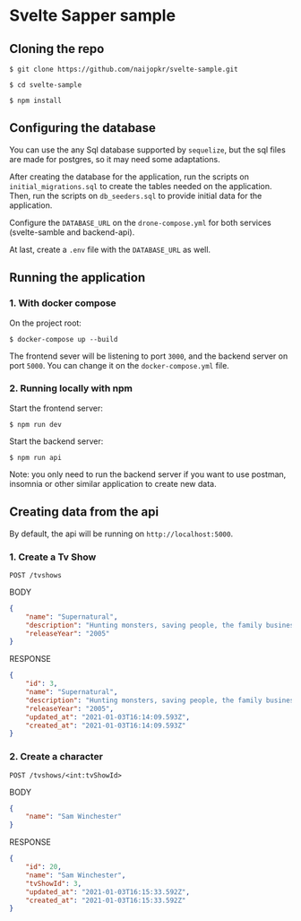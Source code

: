# Svelte Sapper sample

## Cloning the repo

`$ git clone https://github.com/naijopkr/svelte-sample.git`

`$ cd svelte-sample`

`$ npm install`

## Configuring the database

You can use the any Sql database supported by `sequelize`, but the sql files are made for postgres,
so it may need some adaptations.

After creating the database for the application, run the scripts on `initial_migrations.sql` to create the tables needed on the application. Then, run the scripts on `db_seeders.sql` to provide initial data for the application.

Configure the `DATABASE_URL` on the `drone-compose.yml` for both services (svelte-samble and backend-api).

At last, create a `.env` file with the `DATABASE_URL` as well.

## Running the application

### 1. With docker compose

On the project root:

`$ docker-compose up --build`

The frontend sever will be listening to port `3000`, and the backend server on port `5000`. You can change it on the `docker-compose.yml` file.

### 2. Running locally with npm

Start the frontend server:

`$ npm run dev`

Start the backend server:

`$ npm run api`

Note: you only need to run the backend server if you want to use postman, insomnia or other similar application to create new data.

## Creating data from the api

By default, the api will be running on `http://localhost:5000`.

### 1. Create a Tv Show

`POST /tvshows`

BODY
```json
{
	"name": "Supernatural",
	"description": "Hunting monsters, saving people, the family business",
	"releaseYear": "2005"
}
```

RESPONSE
```json
{
    "id": 3,
    "name": "Supernatural",
    "description": "Hunting monsters, saving people, the family business",
    "releaseYear": "2005",
    "updated_at": "2021-01-03T16:14:09.593Z",
    "created_at": "2021-01-03T16:14:09.593Z"
}
```

### 2. Create a character

`POST /tvshows/<int:tvShowId>`

BODY
```json
{
	"name": "Sam Winchester"
}
```

RESPONSE
```json
{
    "id": 20,
    "name": "Sam Winchester",
    "tvShowId": 3,
    "updated_at": "2021-01-03T16:15:33.592Z",
    "created_at": "2021-01-03T16:15:33.592Z"
}
```
